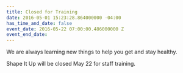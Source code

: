 ```yaml
---
title: Closed for Training
date: 2016-05-01 15:23:28.864000000 -04:00
has_time_and_date: false
event_date: 2016-05-22 07:00:00.486000000 Z
event_end_date: 
---
```


We are always learning new things to help you get and stay healthy.

Shape It Up will be closed May 22 for staff training.